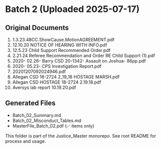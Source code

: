 # Batch 2 (Uploaded 2025-07-17)

## Original Documents

1. 1.3.23.48CC.ShowCause.MotionAGREEMENT.pdf
1. 12.10.20 NOTICE OF HEARING WITH INFO.pdf
1. 12.5.23 Child Support Recommended Order.pdf
1. 2.21.24 Referee Recommendation and Order RE Child Support (1).pdf
1. 2020- 02.26- Barry CSD 20-1342- Assault on Joshua- 86pp.pdf
1. 2020- 05.23- CPS Investigation Report.pdf
1. 20201207092024946.pdf
1. Allegan CSD 18-2724 2_19_18 HOSTAGE MARSH.pdf
1. Allegan CSD HOSTAGE 18-2724 2.19.18.pdf
1. Aversys lab report 10.19.20.pdf

## Generated Files

- Batch_02_Summary.md
- Batch_02_Misconduct_Tables.md
- MasterFile_Batch_02.pdf (✅ items only)

This folder is part of the Justice_Master monorepo. See root README for process and usage.


